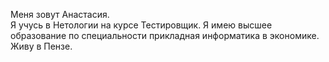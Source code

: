 Меня зовут Анастасия.  
Я учусь в Нетологии на курсе Тестировщик.
Я имею высшее образование по специальности прикладная информатика в экономике.
Живу в Пензе.
 